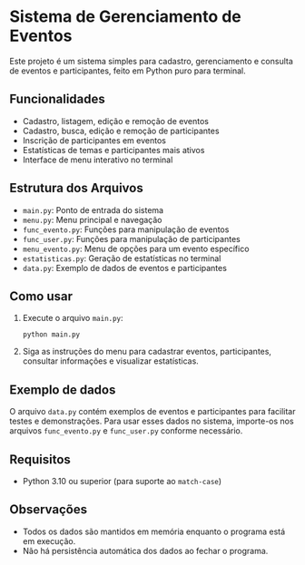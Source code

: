# Sistema de Gerenciamento de Eventos

Este projeto é um sistema simples para cadastro, gerenciamento e consulta de eventos e participantes, feito em Python puro para terminal.

## Funcionalidades
- Cadastro, listagem, edição e remoção de eventos
- Cadastro, busca, edição e remoção de participantes
- Inscrição de participantes em eventos
- Estatísticas de temas e participantes mais ativos
- Interface de menu interativo no terminal

## Estrutura dos Arquivos
- `main.py`: Ponto de entrada do sistema
- `menu.py`: Menu principal e navegação
- `func_evento.py`: Funções para manipulação de eventos
- `func_user.py`: Funções para manipulação de participantes
- `menu_evento.py`: Menu de opções para um evento específico
- `estatisticas.py`: Geração de estatísticas no terminal
- `data.py`: Exemplo de dados de eventos e participantes

## Como usar
1. Execute o arquivo `main.py`:
   ```
   python main.py
   ```
2. Siga as instruções do menu para cadastrar eventos, participantes, consultar informações e visualizar estatísticas.

## Exemplo de dados
O arquivo `data.py` contém exemplos de eventos e participantes para facilitar testes e demonstrações. Para usar esses dados no sistema, importe-os nos arquivos `func_evento.py` e `func_user.py` conforme necessário.

## Requisitos
- Python 3.10 ou superior (para suporte ao `match-case`)

## Observações
- Todos os dados são mantidos em memória enquanto o programa está em execução.
- Não há persistência automática dos dados ao fechar o programa.
